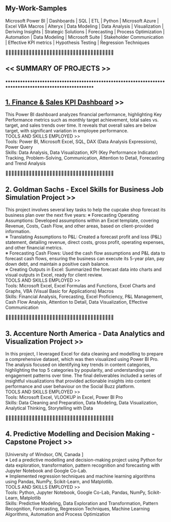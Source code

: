 ## My-Work-Samples
Microsoft Power BI | Dashboards | SQL | ETL | Python | Microsoft Azure | Excel VBA Macros | Alteryx | Data Modeling | Data Analysis | Visualization | Deriving Insights | Strategic Solutions | Forecasting | Process Optimization | Automation | Data Modeling | Microsoft Suite | Stakeholder Communication | Effective KPI metrics | Hypothesis Testing | Regression Techniques

🔸🔸🔸🔸🔸🔸🔸🔸🔸🔸🔸🔸🔸🔸🔸🔸🔸🔸🔸🔸🔸🔸🔸🔸🔸🔸🔸🔸🔸🔸🔸🔸🔸🔸🔸🔸🔸
## **<< SUMMARY OF PROJECTS >>**
⁕⁕⁕⁕⁕⁕⁕⁕⁕⁕⁕⁕⁕⁕⁕⁕⁕⁕⁕⁕⁕⁕⁕⁕⁕⁕⁕⁕⁕⁕⁕⁕⁕⁕⁕⁕⁕⁕⁕⁕⁕⁕⁕⁕⁕⁕⁕⁕⁕⁕⁕⁕⁕⁕⁕⁕⁕⁕⁕⁕⁕⁕⁕⁕⁕⁕⁕⁕⁕⁕⁕⁕⁕⁕⁕⁕⁕⁕⁕⁕⁕⁕⁕⁕⁕⁕⁕⁕⁕⁕⁕⁕⁕⁕⁕⁕⁕⁕⁕⁕⁕

## **[1. Finance & Sales KPI Dashboard](https://github.com/Ponnamby/My-Work-Samples/blob/main/Finance%20KPI%20Dashboard%20PDF%20YP.pdf) >>**
This Power BI dashboard analyzes financial performance, highlighting Key Performance metrics such as monthly target achievement, total sales vs. target, and sales trends over time. It reveals that overall sales are below target, with significant variation in employee performance.   
TOOLS AND SKILLS EMPLOYED >>  
Tools: Power BI, Microsoft Excel, SQL, DAX (Data Analysis Expressions), Power Query  
Skills: Data Analysis, Data Visualization, KPI (Key Performance Indicator) Tracking, Problem-Solving, Communication, Attention to Detail, Forecasting and Trend Analysis

🔹🔹🔹🔹🔹🔹🔹🔹🔹🔹🔹🔹🔹🔹🔹🔹🔹🔹🔹🔹🔹🔹🔹🔹🔹🔹🔹🔹🔹🔹🔹🔹🔹🔹🔹🔹🔹

## **2. Goldman Sachs - Excel Skills for Business Job Simulation Project >>**
This project involves several key tasks to help the cupcake shop forecast its business plan over the next five years: 
※ Forecasting Operating Assumptions: Developed assumptions within an Excel template, covering Revenue, Costs, Cash Flow, and other areas, based on client-provided information.  
※ Translating Assumptions to P&L: Created a forecast profit and loss (P&L) statement, detailing revenue, direct costs, gross profit, operating expenses, and other financial metrics.   
※ Forecasting Cash Flows: Used the cash flow assumptions and P&L data to forecast cash flows, ensuring the business can execute its 5-year plan, pay down debt, and maintain a positive cash balance.  
※ Creating Outputs in Excel: Summarized the forecast data into charts and visual outputs in Excel, ready for client review.  
TOOLS AND SKILLS EMPLOYED >>  
Tools: Microsoft Excel, Excel Formulas and Functions, Excel Charts and Graphs, VBA (Visual Basic for Applications) Macros  
Skills: Financial Analysis, Forecasting, Excel Proficiency, P&L Management, Cash Flow Analysis, Attention to Detail, Data Visualization, Effective Communication

🔹🔹🔹🔹🔹🔹🔹🔹🔹🔹🔹🔹🔹🔹🔹🔹🔹🔹🔹🔹🔹🔹🔹🔹🔹🔹🔹🔹🔹🔹🔹🔹🔹🔹🔹🔹🔹

## 3. **Accenture North America - Data Analytics and Visualization Project >>**
In this project, I leveraged Excel for data cleaning and modelling to prepare a comprehensive dataset, which was then visualized using Power BI Pro. The analysis focused on identifying key trends in content categories, highlighting the top 5 categories by popularity, and understanding user engagement patterns over time. The final deliverables included a series of insightful visualizations that provided actionable insights into content performance and user behaviour on the Social Buzz platform.  
TOOLS AND SKILLS EMPLOYED >>  
Tools: Microsoft Excel, VLOOKUP in Excel, Power BI Pro  
Skills: Data Cleaning and Preparation, Data Modeling, Data Visualization, Analytical Thinking, Storytelling with Data

🔹🔹🔹🔹🔹🔹🔹🔹🔹🔹🔹🔹🔹🔹🔹🔹🔹🔹🔹🔹🔹🔹🔹🔹🔹🔹🔹🔹🔹🔹🔹🔹🔹🔹🔹🔹🔹
## 4. Predictive Modelling and Decision Making - Capstone Project >>
 [University of Windsor, ON, Canada ]  
※	Led a predictive modelling and decision-making project using Python for data exploration, transformation, pattern recognition and forecasting with Jupyter Notebook and Google Co-Lab.  
※	Implemented regression techniques and machine learning algorithms using Pandas, NumPy, Scikit-Learn, and Matplotlib.  
TOOLS AND SKILLS EMPLOYED >>   
Tools: Python, Jupyter Notebook, Google Co-Lab, Pandas, NumPy, Scikit-Learn, Matplotlib  
Skills: Predictive Modeling, Data Exploration and Transformation, Pattern Recognition, Forecasting, Regression Techniques, Machine Learning Algorithms, Automation and Process Optimization 
